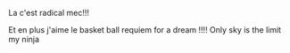 La c'est radical mec!!! 

Et en plus j'aime le basket ball
requiem for a dream !!!!
Only sky is the limit my ninja 
